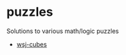 # puzzles

Solutions to various math/logic puzzles
- [wsj-cubes](https://blogs.wsj.com/puzzle/2018/08/16/varsity-math-week-153/)
